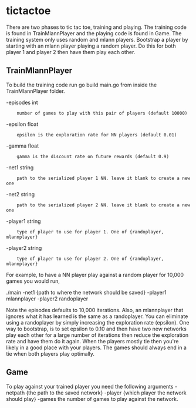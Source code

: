 # tictactoe
There are two phases to tic tac toe, training and playing. The training code is found in TrainMlannPlayer and 
the playing code is found in Game. The training system only uses random and mlann players. Bootstrap a player
by starting with an mlann player playing a random player. Do this for both player 1 and player 2 then have them 
play each other. 

## TrainMlannPlayer
To build the training code run go build main.go from inside the TrainMlannPlayer folder. 

 -episodes int

        number of games to play with this pair of players (default 10000)
 
  -epsilon float
 
        epsilon is the exploration rate for NN players (default 0.01)
 
  -gamma float
 
        gamma is the discount rate on future rewards (default 0.9)
 
  -net1 string
 
        path to the serialized player 1 NN. leave it blank to create a new one
 
  -net2 string
 
        path to the serialized player 2 NN. leave it blank to create a new one
 
  -player1 string
 
        type of player to use for player 1. One of {randoplayer, mlannplayer}
 
  -player2 string
 
        type of player to use for player 2. One of {randoplayer, mlannplayer}

For example, to have a NN player play against a random player for 10,000 games you would run, 

./main -net1 {path to where the network should be saved} -player1 mlannplayer -player2 randoplayer

Note the episodes defaults to 10,000 iterations. Also, an mlannplayer that ignores what it has learned is the same as a randoplayer. You can eliminate using a randoplayer by simply increasing
the exploration rate (epsilon). One way to bootstrap, is to set epsilon to 0.10 and then have two 
new networks play each other for a large number of iterations then reduce the exploration rate and 
have them do it again. When the players mostly tie then you're likely in a good place with your players. The games should always end in a tie when both players play optimally. 

## Game
To play against your trained player you need the following arguments -netpath {the path to the saved network}
-player {which player the network should play} -games the number of games to play against the network. 
